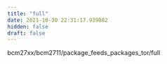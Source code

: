 ```yaml
---
title: "full"
date: 2021-10-30 22:31:17.939882
hidden: false
draft: false
---
```


bcm27xx/bcm2711/package_feeds_packages_tor/full

